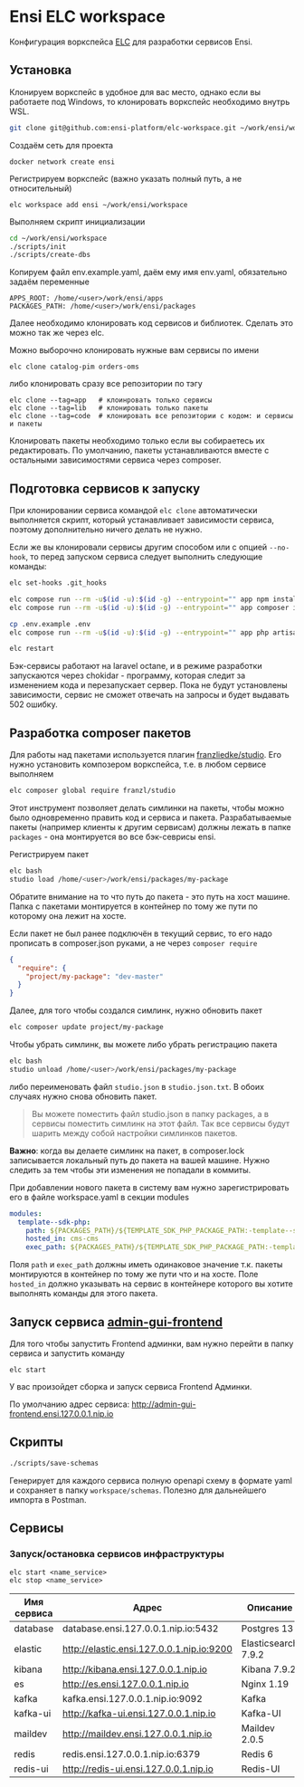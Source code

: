 # Ensi ELC workspace

Конфигурация воркспейса [ELC](https://github.com/ensi-platform/elc) для разработки сервисов Ensi.

## Установка

Клонируем воркспейс в удобное для вас место, однако если вы работаете под Windows, то клонировать воркспейс необходимо внутрь WSL.
```bash
git clone git@github.com:ensi-platform/elc-workspace.git ~/work/ensi/workspace
```
Создаём сеть для проекта
```
docker network create ensi
```
Регистрируем воркспейс (важно указать полный путь, а не относительный)
```
elc workspace add ensi ~/work/ensi/workspace
```
Выполняем скрипт инициализации
```bash
cd ~/work/ensi/workspace
./scripts/init
./scripts/create-dbs
```

Копируем файл env.example.yaml, даём ему имя env.yaml, обязательно задаём переменные
```
APPS_ROOT: /home/<user>/work/ensi/apps
PACKAGES_PATH: /home/<user>/work/ensi/packages
```

Далее необходимо клонировать код сервисов и библиотек.
Сделать это можно так же через elc.

Можно выборочно клонировать нужные вам сервисы по имени
```
elc clone catalog-pim orders-oms
```
либо клонировать сразу все репозитории по тэгу
```
elc clone --tag=app   # клоинровать только сервисы
elc clone --tag=lib   # клонировать только пакеты
elc clone --tag=code  # клонировать все репозитории с кодом: и сервисы и пакеты
```

Клонировать пакеты необходимо только если вы собираетесь их редактировать.
По умолчанию, пакеты устанавливаются вместе с остальными зависимостями сервиса через composer.

## Подготовка сервисов к запуску

При клонировании сервиса командой `elc clone` автоматически выполняется скрипт, который устанавливает зависимости сервиса,
поэтому дополнительно ничего делать не нужно.

Если же вы клонировали сервисы другим способом или с опцией `--no-hook`, то перед запуском сервиса следует выполнить следующие команды:

```bash
elc set-hooks .git_hooks

elc compose run --rm -u$(id -u):$(id -g) --entrypoint="" app npm install
elc compose run --rm -u$(id -u):$(id -g) --entrypoint="" app composer install

cp .env.example .env
elc compose run --rm -u$(id -u):$(id -g) --entrypoint="" app php artisan key:generate

elc restart
```
Бэк-сервисы работают на laravel octane, и в режиме разработки запускаются через chokidar - программу, которая следит за изменением кода и перезапускает сервер.
Пока не будут установлены зависимости, сервис не сможет отвечать на запросы и будет выдавать 502 ошибку.

## Разработка composer пакетов

Для работы над пакетами используется плагин [franzliedke/studio](https://github.com/franzliedke/studio).
Его нужно установить композером воркспейса, т.е. в любом сервисе выполняем
```bash
elc composer global require franzl/studio
```

Этот инструмент позволяет делать симлинки на пакеты, чтобы можно было одновременно править код и сервиса и пакета.
Разрабатываемые пакеты (например клиенты к другим сервисам) должны лежать в папке `packages` - она монтируется во все бэк-севрисы ensi.

Регистрируем пакет
```bash
elc bash
studio load /home/<user>/work/ensi/packages/my-package
```

Обратите внимание на то что путь до пакета - это путь на хост машине. Папка с пакетами монтируется в контейнер по тому же пути
по которому она лежит на хосте.

Если пакет не был ранее подключён в текущий сервис, то его надо прописать в composer.json руками, а не через `composer require`
```json
{
  "require": {
    "project/my-package": "dev-master"
  }
}
```

Далее, для того чтобы создался симлинк, нужно обновить пакет
```bash
elc composer update project/my-package
```

Чтобы убрать симлинк, вы можете либо убрать регистрацию пакета
```bash
elc bash
studio unload /home/<user>/work/ensi/packages/my-package
```
либо переименовать файл `studio.json` в `studio.json.txt`.
В обоих случаях нужно снова обновить пакет.

> Вы можете поместить файл studio.json в папку packages, а в сервисы поместить симлинк на этот файл. Так все сервисы будут шарить между собой настройки симлинков пакетов.

**Важно**: когда вы делаете симлинк на пакет, в composer.lock записывается локальный путь до пакета на вашей машине. Нужно следить за тем чтобы эти изменения не попадали в коммиты.

При добавлении нового пакета в систему вам нужно зарегистрировать его в файле workspace.yaml в секции modules
```yaml
modules:
  template--sdk-php:
    path: ${PACKAGES_PATH}/${TEMPLATE_SDK_PHP_PACKAGE_PATH:-template--sdk-php}
    hosted_in: cms-cms
    exec_path: ${PACKAGES_PATH}/${TEMPLATE_SDK_PHP_PACKAGE_PATH:-template--sdk-php}
```
Поля `path` и `exec_path` должны иметь одинаковое значение т.к. пакеты монтируются в контейнер по тому же пути что и на хосте.
Поле `hosted_in` должно указывать на сервис в контейнере которого вы хотите выполнять команды для этого пакета.

## Запуск сервиса [admin-gui-frontend](https://gitlab.com/greensight/ensi/admin-gui/admin-gui-frontend)
Для того чтобы запустить Frontend админки, вам нужно перейти в папку сервиса и запустить команду

```
elc start
```
У вас произойдет сборка и запуск сервиса Frontend Админки. 

По умолчанию адрес сервиса: http://admin-gui-frontend.ensi.127.0.0.1.nip.io

## Скрипты

```bash
./scripts/save-schemas
```
Генерирует для каждого сервиса полную openapi схему в формате yaml и сохраняет в папку `workspace/schemas`. Полезно для дальнейшего импорта в Postman.

## Сервисы 

### Запуск/остановка сервисов инфраструктуры
```
elc start <name_service>
elc stop <name_service>
``` 

| Имя сервиса  | Адрес | Описание |
| ------------- | ------------- | ------------- |
| database  | database.ensi.127.0.0.1.nip.io:5432  | Postgres 13  |
| elastic  | http://elastic.ensi.127.0.0.1.nip.io:9200  | Elasticsearch 7.9.2  |
| kibana  | http://kibana.ensi.127.0.0.1.nip.io  | Kibana 7.9.2  |
| es | http://es.ensi.127.0.0.1.nip.io  | Nginx 1.19  |
| kafka  | kafka.ensi.127.0.0.1.nip.io:9092  | Kafka  |
| kafka-ui  | http://kafka-ui.ensi.127.0.0.1.nip.io  | Kafka-UI  |
| maildev  | http://maildev.ensi.127.0.0.1.nip.io  | Maildev 2.0.5  |
| redis  | redis.ensi.127.0.0.1.nip.io:6379  | Redis 6  |
| redis-ui  | http://redis-ui.ensi.127.0.0.1.nip.io  | Redis-UI  |


